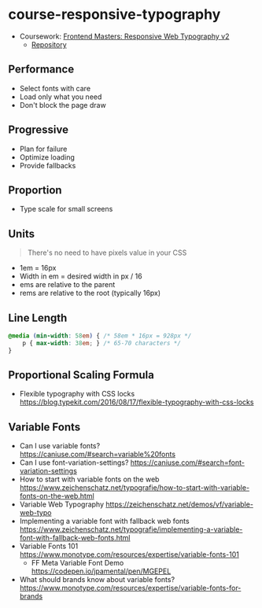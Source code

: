 # course-responsive-typography
* Coursework: [Frontend Masters: Responsive Web Typography v2](https://frontendmasters.com/courses/responsive-typography-v2)
	* [Repository](https://github.com/jpamental/rwt-vf-workshop-full)

## Performance
* Select fonts with care
* Load only what you need
* Don't block the page draw

## Progressive
* Plan for failure
* Optimize loading
* Provide fallbacks

## Proportion
* Type scale for small screens

## Units
> There's no need to have pixels value in your CSS
* 1em = 16px
* Width in em = desired width in px / 16
* ems are relative to the parent
* rems are relative to the root (typically 16px)

## Line Length
``` css
@media (min-width: 58em) { /* 58em * 16px = 928px */
	p { max-width: 38em; } /* 65-70 characters */
}
```

## Proportional Scaling Formula
* Flexible typography with CSS locks <https://blog.typekit.com/2016/08/17/flexible-typography-with-css-locks>

## Variable Fonts
* Can I use variable fonts? <https://caniuse.com/#search=variable%20fonts>
* Can I use font-variation-settings? <https://caniuse.com/#search=font-variation-settings>
* How to start with variable fonts on the web <https://www.zeichenschatz.net/typografie/how-to-start-with-variable-fonts-on-the-web.html>
* Variable Web Typography <https://zeichenschatz.net/demos/vf/variable-web-typo>
* Implementing a variable font with fallback web fonts <https://www.zeichenschatz.net/typografie/implementing-a-variable-font-with-fallback-web-fonts.html>
* Variable Fonts 101 <https://www.monotype.com/resources/expertise/variable-fonts-101>
	* FF Meta Variable Font Demo <https://codepen.io/jpamental/pen/MGEPEL>
* What should brands know about variable fonts? <https://www.monotype.com/resources/expertise/variable-fonts-for-brands>




